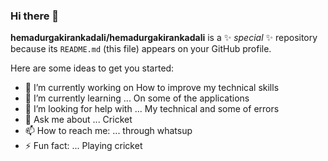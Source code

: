 ### Hi there 👋


**hemadurgakirankadali/hemadurgakirankadali** is a ✨ _special_ ✨ repository because its `README.md` (this file) appears on your GitHub profile.

Here are some ideas to get you started:

- 🔭 I’m currently working on  How to improve my technical skills
- 🌱 I’m currently learning ... On some of the applications
- 🤔 I’m looking for help with ... My technical and some of errors
- 💬 Ask me about ... Cricket
- 📫 How to reach me: ... through whatsup
- ⚡ Fun fact: ... Playing cricket

